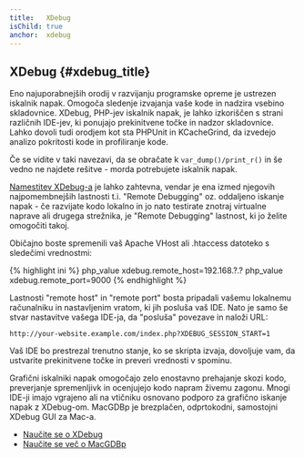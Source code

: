 ```yaml
---
title:   XDebug
isChild: true
anchor:  xdebug
---
```


## XDebug {#xdebug_title}

Eno najuporabnejših orodij v razvijanju programske opreme je ustrezen iskalnik napak. Omogoča sledenje izvajanja vaše
kode in nadzira vsebino skladovnice. XDebug, PHP-jev iskalnik napak, je lahko izkoriščen s strani različnih IDE-jev,
ki ponujajo prekinitvene točke in nadzor skladovnice. Lahko dovoli tudi orodjem kot sta PHPUnit in KCacheGrind, da izvedejo
analizo pokritosti kode in profiliranje kode.

Če se vidite v taki navezavi, da se obračate k `var_dump()/print_r()` in še vedno ne najdete rešitve -
morda potrebujete iskalnik napak.

[Namestitev XDebug-a][xdebug-install] je lahko zahtevna, vendar je ena izmed njegovih najpomembnejših lastnosti t.i. "Remote Debugging"
oz. oddaljeno iskanje napak - če razvijate kodo lokalno in jo nato testirate znotraj virtualne naprave ali drugega strežnika, je "Remote
Debugging" lastnost, ki jo želite omogočiti takoj.

Običajno boste spremenili vaš Apache VHost ali .htaccess datoteko s sledečimi vrednostmi:

{% highlight ini %}
php_value xdebug.remote_host=192.168.?.?
php_value xdebug.remote_port=9000
{% endhighlight %}

Lastnosti "remote host" in "remote port" bosta pripadali vašemu lokalnemu računalniku in nastavljenim vratom, ki jih posluša vaš IDE.
Nato je samo še stvar nastavitve vašega IDE-ja, da "posluša" povezave in naloži URL:

    http://your-website.example.com/index.php?XDEBUG_SESSION_START=1

Vaš IDE bo prestrezal trenutno stanje, ko se skripta izvaja, dovoljuje vam, da ustvarite prekinitvene točke in preveri vrednosti
v spominu.

Grafični iskalniki napak omogočajo zelo enostavno prehajanje skozi kodo, preverjanje spremenljivk in ocenjujejo kodo napram živemu zagonu.
Mnogi IDE-ji imajo vgrajeno ali na vtičniku osnovano podporo za grafično iskanje napak z XDebug-om. MacGDBp je brezplačen, odprtokodni,
samostojni XDebug GUI za Mac-a.

 * [Naučite se o XDebug][xdebug-docs]
 * [Naučite se več o MacGDBp][macgdbp-install]


[xdebug-install]: http://xdebug.org/docs/install
[xdebug-docs]: http://xdebug.org/docs/
[macgdbp-install]: http://www.bluestatic.org/software/macgdbp/
